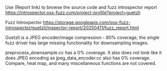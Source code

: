 Use (Report link) to browse the source code and fuzz introspector report https://introspector.oss-fuzz.com/project-profile?project=guetzli

Fuzz Introspector
https://storage.googleapis.com/oss-fuzz-introspector/guetzli/inspector-report/20250411/fuzz_report.html

Guetzli is a JPEG encoder/image compression - 80% coverage, the single fuzz driver has large missing functionality for downsampling images.

preprocess_downsample.cc has a 0% coverage.  It also does not look like it does JPEG encoding as jpeg_data_encoder.cc also has 0% coverage.  Compare, heat map, and many miscellaneous functions are not covered.
